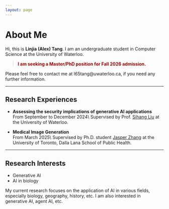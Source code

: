 ```yaml
---
layout: page
---
```


# About Me

  Hi, this is **Linjia (Alex) Tang**. I am an undergraduate student in Computer Science at the University of Waterloo.

> **<font color="#990000">I am seeking a Master/PhD position for Fall 2026 admission.</font>**
 
 Please feel free to contact me at l65tang\@uwaterloo.ca, if you need any further information.

---

## Research Experiences

- **Assessing the security implications of generative AI applications**  
  From September to December 2024\\
  Supervised by Prof. [Sihang Liu](https://www.sihangliu.com/) at the University of Waterloo.

- **Medical Image Generation**  
  From March 2025\\
  Supervised by Ph.D. student [Jasper Zhang](https://jasperzhang.com/) at the University of Toronto, Dalla Lana School of Public Health.

---

## Research Interests

- Generative AI
- AI in biology

My current research focuses on the application of AI in various fields, especially biology, geography, history, etc. I am also interested in generative AI, agent AI, etc.

